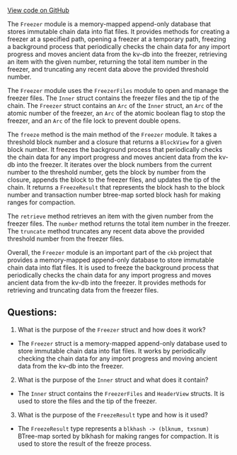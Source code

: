 [View code on GitHub](https://github.com/nervosnetwork/ckb/blob/develop/freezer/src/freezer.rs)

The `Freezer` module is a memory-mapped append-only database that stores immutable chain data into flat files. It provides methods for creating a freezer at a specified path, opening a freezer at a temporary path, freezing a background process that periodically checks the chain data for any import progress and moves ancient data from the kv-db into the freezer, retrieving an item with the given number, returning the total item number in the freezer, and truncating any recent data above the provided threshold number.

The `Freezer` module uses the `FreezerFiles` module to open and manage the freezer files. The `Inner` struct contains the freezer files and the tip of the chain. The `Freezer` struct contains an `Arc` of the `Inner` struct, an `Arc` of the atomic number of the freezer, an `Arc` of the atomic boolean flag to stop the freezer, and an `Arc` of the file lock to prevent double opens.

The `freeze` method is the main method of the `Freezer` module. It takes a threshold block number and a closure that returns a `BlockView` for a given block number. It freezes the background process that periodically checks the chain data for any import progress and moves ancient data from the kv-db into the freezer. It iterates over the block numbers from the current number to the threshold number, gets the block by number from the closure, appends the block to the freezer files, and updates the tip of the chain. It returns a `FreezeResult` that represents the block hash to the block number and transaction number btree-map sorted block hash for making ranges for compaction.

The `retrieve` method retrieves an item with the given number from the freezer files. The `number` method returns the total item number in the freezer. The `truncate` method truncates any recent data above the provided threshold number from the freezer files.

Overall, the `Freezer` module is an important part of the `ckb` project that provides a memory-mapped append-only database to store immutable chain data into flat files. It is used to freeze the background process that periodically checks the chain data for any import progress and moves ancient data from the kv-db into the freezer. It provides methods for retrieving and truncating data from the freezer files.
## Questions:
 1. What is the purpose of the `Freezer` struct and how does it work?
- The `Freezer` struct is a memory-mapped append-only database used to store immutable chain data into flat files. It works by periodically checking the chain data for any import progress and moving ancient data from the kv-db into the freezer.
2. What is the purpose of the `Inner` struct and what does it contain?
- The `Inner` struct contains the `FreezerFiles` and `HeaderView` structs. It is used to store the files and the tip of the freezer.
3. What is the purpose of the `FreezeResult` type and how is it used?
- The `FreezeResult` type represents a `blkhash -> (blknum, txsnum)` BTree-map sorted by blkhash for making ranges for compaction. It is used to store the result of the freeze process.
